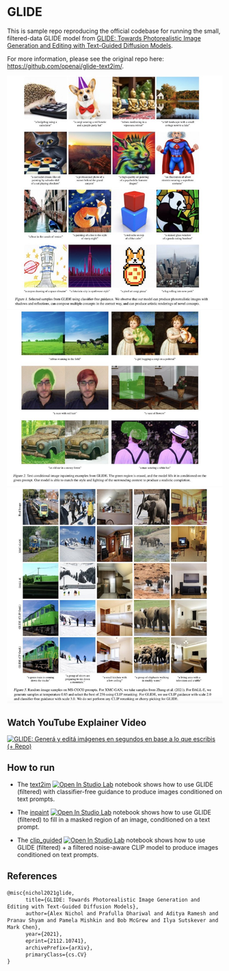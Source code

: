 # GLIDE

This is sample repo reproducing the official codebase for running the small, filtered-data GLIDE model from [GLIDE: Towards Photorealistic Image Generation and Editing with Text-Guided Diffusion Models](https://arxiv.org/abs/2112.10741).

For more information, please see the original repo here: https://github.com/openai/glide-text2im/.

![Figure-1](image-1.jpeg)
![Figure-2](image-2.jpeg)
![Figure-3](image-3.jpeg)

## Watch YouTube Explainer Video
[![GLIDE: Generá y editá imágenes en segundos en base a lo que escribis (+ Repo)](https://img.youtube.com/vi/WG20CnktPbk/0.jpg)](https://www.youtube.com/watch?v=WG20CnktPbk)

## How to run

 * The [text2im](notebooks/text2im.ipynb) [![Open In Studio Lab](https://studiolab.sagemaker.aws/studiolab.svg)](https://studiolab.sagemaker.aws/import/github/machinelearnear/openai-glide-text2im/blob/main/text2im.ipynb) notebook shows how to use GLIDE (filtered) with classifier-free guidance to produce images conditioned on text prompts. 
 
 * The [inpaint](notebooks/inpaint.ipynb) [![Open In Studio Lab](https://studiolab.sagemaker.aws/studiolab.svg)](https://studiolab.sagemaker.aws/import/github/machinelearnear/openai-glide-text2im/blob/main/inpaint.ipynb) notebook shows how to use GLIDE (filtered) to fill in a masked region of an image, conditioned on a text prompt. 
 
 * The [clip_guided](notebooks/clip_guided.ipynb) [![Open In Studio Lab](https://studiolab.sagemaker.aws/studiolab.svg)](https://studiolab.sagemaker.aws/import/github/machinelearnear/openai-glide-text2im/blob/main/clip-guided.ipynb) notebook shows how to use GLIDE (filtered) + a filtered noise-aware CLIP model to produce images conditioned on text prompts.
 
## References
```
@misc{nichol2021glide,
      title={GLIDE: Towards Photorealistic Image Generation and Editing with Text-Guided Diffusion Models}, 
      author={Alex Nichol and Prafulla Dhariwal and Aditya Ramesh and Pranav Shyam and Pamela Mishkin and Bob McGrew and Ilya Sutskever and Mark Chen},
      year={2021},
      eprint={2112.10741},
      archivePrefix={arXiv},
      primaryClass={cs.CV}
}
```
